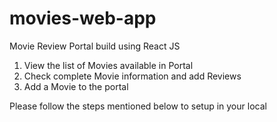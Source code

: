 # movies-web-app

Movie Review Portal build using React JS

1. View the list of Movies available in Portal
2. Check complete Movie information and add Reviews
3. Add a Movie to the portal

Please follow the steps mentioned below to setup in your local
